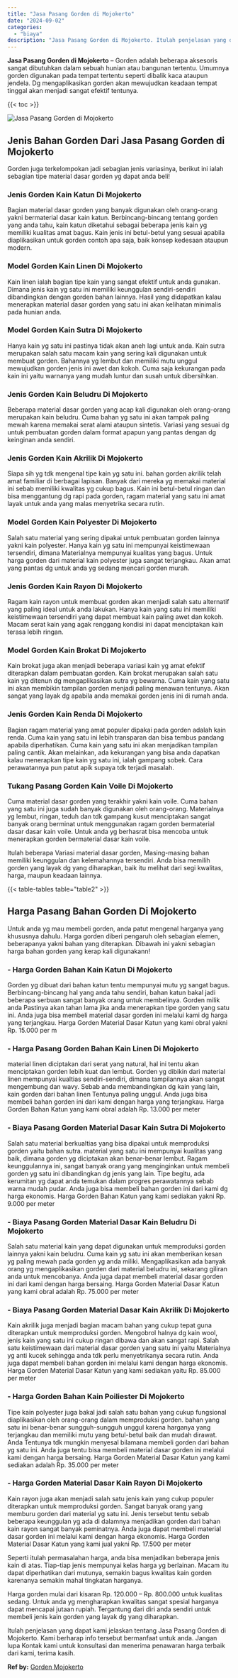 ```yaml
---
title: "Jasa Pasang Gorden di Mojokerto"
date: "2024-09-02"
categories: 
  - "biaya"
description: "Jasa Pasang Gorden di Mojokerto. Itulah penjelasan yang dapat kami jelaskan tentang Jasa Pasang Gorden di Mojokerto. Kami berharap info tersebut bermanfaat u..."
---
```


**Jasa Pasang Gorden di Mojokerto** – Gorden adalah beberapa aksesoris sangat dibutuhkan dalam sebuah hunian atau bangunan tertentu. Umumnya gorden digunakan pada tempat tertentu seperti dibalik kaca ataupun jendela. Dg mengaplikasikan gorden akan mewujudkan keadaan tempat tinggal akan menjadi sangat efektif tentunya.

{{< toc >}}

![Jasa Pasang Gorden di Mojokerto](/images/pasang-gorden-murah09.png)

## Jenis Bahan Gorden Dari Jasa Pasang Gorden di Mojokerto

Gorden juga terkelompokan jadi sebagian jenis variasinya, berikut ini ialah sebagian tipe material dasar gorden yg dapat anda beli!

### Jenis Gorden Kain Katun Di Mojokerto

Bagian material dasar gorden yang banyak digunakan oleh orang-orang yakni bermaterial dasar kain katun. Berbincang-bincang tentang gorden yang anda tahu, kain katun diketahui sebagai beberapa jenis kain yg memiliki kualitas amat bagus. Kain jenis ini betul-betul yang sesuai apabila diaplikasikan untuk gorden contoh apa saja, baik konsep kedesaan ataupun modern.

### Model Gorden Kain Linen Di Mojokerto

Kain linen ialah bagian tipe kain yang sangat efektif untuk anda gunakan. Dimana jenis kain yg satu ini memiliki keunggulan sendiri-sendiri dibandingkan dengan gorden bahan lainnya. Hasil yang didapatkan kalau menerapkan material dasar gorden yang satu ini akan kelihatan minimalis pada hunian anda.

### Model Gorden Kain Sutra Di Mojokerto

Hanya kain yg satu ini pastinya tidak akan aneh lagi untuk anda. Kain sutra merupakan salah satu macam kain yang sering kali digunakan untuk membuat gorden. Bahannya yg lembut dan memiliki mutu unggul mewujudkan gorden jenis ini awet dan kokoh. Cuma saja kekurangan pada kain ini yaitu warnanya yang mudah luntur dan susah untuk dibersihkan.

### Jenis Gorden Kain Beludru Di Mojokerto

Beberapa material dasar gorden yang acap kali digunakan oleh orang-orang merupakan kain beludru. Cuma bahan yg satu ini akan tampak paling mewah karena memakai serat alami ataupun sintetis. Variasi yang sesuai dg untuk pembuatan gorden dalam format apapun yang pantas dengan dg keinginan anda sendiri.

### Jenis Gorden Kain Akrilik Di Mojokerto

Siapa sih yg tdk mengenal tipe kain yg satu ini. bahan gorden akrilik telah amat familiar di berbagai lapisan. Banyak dari mereka yg memakai material ini sebab memiliki kwalitas yg cukup bagus. Kain ini betul-betul ringan dan bisa menggantung dg rapi pada gorden, ragam material yang satu ini amat layak untuk anda yang malas menyetrika secara rutin.

### Model Gorden Kain Polyester Di Mojokerto

Salah satu material yang sering dipakai untuk pembuatan gorden lainnya yakni kain polyester. Hanya kain yg satu ini mempunyai keistimewaan tersendiri, dimana Materialnya mempunyai kualitas yang bagus. Untuk harga gorden dari material kain polyester juga sangat terjangkau. Akan amat yang pantas dg untuk anda yg sedang mencari gorden murah.

### Jenis Gorden Kain Rayon Di Mojokerto

Ragam kain rayon untuk membuat gorden akan menjadi salah satu alternatif yang paling ideal untuk anda lakukan. Hanya kain yang satu ini memiliki keistimewaan tersendiri yang dapat membuat kain paling awet dan kokoh. Macam serat kain yang agak renggang kondisi ini dapat menciptakan kain terasa lebih ringan.

### Model Gorden Kain Brokat Di Mojokerto

Kain brokat juga akan menjadi beberapa variasi kain yg amat efektif diterapkan dalam pembuatan gorden. Kain brokat merupakan salah satu kain yg ditenun dg mengaplikasikan sutra yg bewarna. Cuma kain yang satu ini akan membikin tampilan gorden menjadi paling menawan tentunya. Akan sangat yang layak dg apabila anda memakai gorden jenis ini di rumah anda.

### Jenis Gorden Kain Renda Di Mojokerto

Bagian ragam material yang amat populer dipakai pada gorden adalah kain renda. Cuma kain yang satu ini lebih transparan dan bisa tembus pandang apabila diperhatikan. Cuma kain yang satu ini akan menjadikan tampilan paling cantik. Akan melainkan, ada kekurangan yang bisa anda dapatkan kalau menerapkan tipe kain yg satu ini, ialah gampang sobek. Cara perawatannya pun patut apik supaya tdk terjadi masalah.

### Tukang Pasang Gorden Kain Voile Di Mojokerto

Cuma material dasar gorden yang terakhir yakni kain voile. Cuma bahan yang satu ini juga sudah banyak digunakan oleh orang-orang. Materialnya yg lembut, ringan, teduh dan tdk gampang kusut menciptakan sangat banyak orang berminat untuk menggunakan ragam gorden bermaterial dasar dasar kain voile. Untuk anda yg berhasrat bisa mencoba untuk menerapkan gorden bermaterial dasar kain voile.

Itulah beberapa Variasi material dasar gorden, Masing-masing bahan memiliki keunggulan dan kelemahannya tersendiri. Anda bisa memilih gorden yang layak dg yang diharapkan, baik itu melihat dari segi kwalitas, harga, maupun keadaan lainnya.

{{< table-tables table="table2" >}}

## Harga Pasang Bahan Gorden Di Mojokerto

Untuk anda yg mau membeli gorden, anda patut mengenal harganya yang khususnya dahulu. Harga gorden diberi pengaruh oleh sebagian elemen, beberapanya yakni bahan yang diterapkan. Dibawah ini yakni sebagian harga bahan gorden yang kerap kali digunakann!

### \- Harga Gorden Bahan Kain Katun Di Mojokerto

Gorden yg dibuat dari bahan katun tentu mempunyai mutu yg sangat bagus. Berbincang-bincang hal yang anda tahu sendiri, bahan katun bakal jadi beberapa serbuan sangat banyak orang untuk membelinya. Gorden milik anda Pastinya akan tahan lama jika anda menerapkan tipe gorden yang satu ini. Anda juga bisa membeli material dasar gorden ini melalui kami dg harga yang terjangkau. Harga Gorden Material Dasar Katun yang kami obral yakni Rp. 15.000 per m

### \- Harga Pasang Gorden Bahan Kain Linen Di Mojokerto

material linen diciptakan dari serat yang natural, hal ini tentu akan menciptakan gorden lebih kuat dan lembut. Gorden yg dibikin dari material linen mempunyai kualtias sendiri-sendiri, dimana tampilannya akan sangat mengembung dan wavy. Sebab anda membandingkan dg kain yang lain, kain gorden dari bahan linen Tentunya paling unggul. Anda juga bisa membeli bahan gorden ini dari kami dengan harga yang terjangkau. Harga Gorden Bahan Katun yang kami obral adalah Rp. 13.000 per meter

### \- Biaya Pasang Gorden Material Dasar Kain Sutra Di Mojokerto

Salah satu material berkualtias yang bisa dipakai untuk memproduksi gorden yaitu bahan sutra. material yang satu ini mempunyai kualitas yang baik, dimana gorden yg diciptakan akan benar-benar lembut. Ragam keunggulannya ini, sangat banyak orang yang menginginkan untuk membeli gorden yg satu ini dibandingkan dg jenis yang lain. Tipe begitu, ada kerumitan yg dapat anda temukan dalam progres perawatannya sebab warna mudah pudar. Anda juga bisa membeli bahan gorden ini dari kami dg harga ekonomis. Harga Gorden Bahan Katun yang kami sediakan yakni Rp. 9.000 per meter

### \- Biaya Pasang Gorden Material Dasar Kain Beludru Di Mojokerto

Salah satu material kain yang dapat digunakan untuk memproduksi gorden lainnya yakni kain beludru. Cuma kain yg satu ini akan memberikan kesan yg paling mewah pada gorden yg anda miliki. Mengaplikasikan ada banyak orang yg mengaplikasikan gorden dari material beludru ini, sekarang giliran anda untuk mencobanya. Anda juga dapat membeli material dasar gorden ini dari kami dengan harga bersaing. Harga Gorden Material Dasar Katun yang kami obral adalah Rp. 75.000 per meter

### \- Biaya Pasang Gorden Material Dasar Kain Akrilik Di Mojokerto

Kain akrilik juga menjadi bagian macam bahan yang cukup tepat guna diterapkan untuk memproduksi gorden. Mengobrol halnya dg kain wool, jenis kain yang satu ini cukup ringan dibawa dan akan sangat rapi. Salah satu keistimewaan dari material dasar gorden yang satu ini yaitu Materialnya yg anti kucek sehingga anda tdk perlu menyetrikanya secara rutin. Anda juga dapat membeli bahan gorden ini melalui kami dengan harga ekonomis. Harga Gorden Material Dasar Katun yang kami sediakan yaitu Rp. 85.000 per meter

### \- Harga Gorden Bahan Kain Poiliester Di Mojokerto

Tipe kain polyester juga bakal jadi salah satu bahan yang cukup fungsional diaplikasikan oleh orang-orang dalam memproduksi gorden. bahan yang satu ini benar-benar sungguh-sungguh unggul karena harganya yang terjangkau dan memiliki mutu yang betul-betul baik dan mudah dirawat. Anda Tentunya tdk mungkin menyesal bilamana membeli gorden dari bahan yg satu ini. Anda juga tentu bisa membeli material dasar gorden ini melalui kami dengan harga bersaing. Harga Gorden Material Dasar Katun yang kami sediakan adalah Rp. 35.000 per meter

### \- Harga Gorden Material Dasar Kain Rayon Di Mojokerto

Kain rayon juga akan menjadi salah satu jenis kain yang cukup populer diterapkan untuk memproduksi gorden. Sangat banyak orang yang memburu gorden dari material yg satu ini. Jenis tersebut tentu sebab beberapa keunggulan yg ada di dalamnya menjadikan gorden dari bahan kain rayon sangat banyak peminatnya. Anda juga dapat membeli material dasar gorden ini melalui kami dengan harga ekonomis. Harga Gorden Material Dasar Katun yang kami jual yakni Rp. 17.500 per meter

Seperti itulah permasalahan harga, anda bisa menjadikan beberapa jenis kain di atas. Tiap-tiap jenis mempunyai kelas harga yg berlainan. Macam itu dapat diperhatikan dari mutunya, semakin bagus kwalitas kain gorden karenanya semakin mahal tingkatan harganya.

Harga gorden mulai dari kisaran Rp. 120.000 – Rp. 800.000 untuk kualitas sedang. Untuk anda yg mengharapkan kwalitas sangat spesial harganya dapat mencapai jutaan rupiah. Tergantung dari diri anda sendiri untuk membeli jenis kain gorden yang layak dg yang diharapkan.

Itulah penjelasan yang dapat kami jelaskan tentang Jasa Pasang Gorden di Mojokerto. Kami berharap info tersebut bermanfaat untuk anda. Jangan lupa Kontak kami untuk konsultasi dan menerima penawaran harga terbaik dari kami, terima kasih.

**Ref by:**  [Gorden  Mojokerto](https://id.wikipedia.org/wiki/Gorden)
